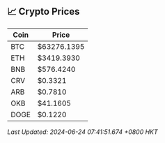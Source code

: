 ## 📈 Crypto Prices

| Coin | Price |
| ---- | ----- |
| BTC | $63276.1395 |
| ETH | $3419.3930 |
| BNB | $576.4240 |
| CRV | $0.3321 |
| ARB | $0.7810 |
| OKB | $41.1605 |
| DOGE | $0.1220 |

_Last Updated: 2024-06-24 07:41:51.674 +0800 HKT_